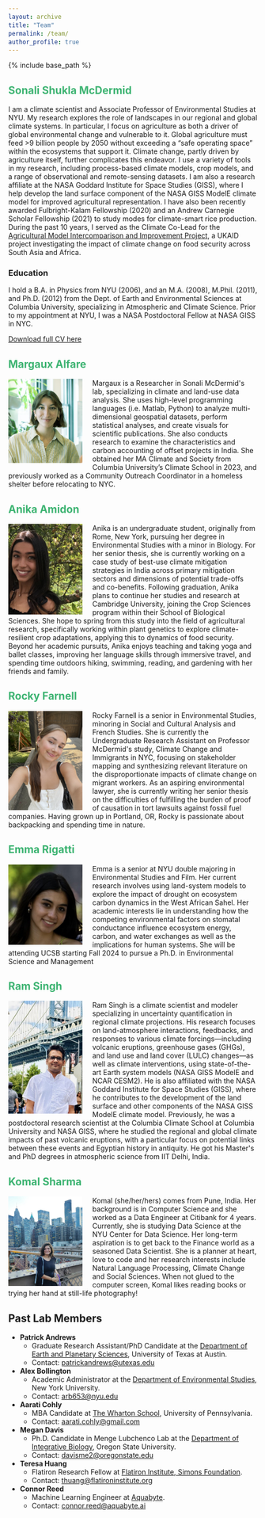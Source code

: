 ```yaml
---
layout: archive
title: "Team"
permalink: /team/
author_profile: true
---
```


{% include base_path %}

## <span style="color: MediumSeaGreen;">Sonali Shukla McDermid</span>

I am a climate scientist and Associate Professor of Environmental Studies at NYU. My research explores the role of landscapes in our regional and global climate systems. In particular, I focus on agriculture as both a driver of global environmental change and vulnerable to it. Global agriculture must feed >9 billion people by 2050 without exceeding a “safe operating space” within the ecosystems that support it. Climate change, partly driven by agriculture itself, further complicates this endeavor.  I use a variety of tools in my research, including process-based climate models, crop models, and a range of observational and remote-sensing datasets. I am also a research affiliate at the NASA Goddard Institute for Space Studies (GISS), where I help develop the land surface component of the NASA GISS ModelE climate model for improved agricultural representation. I have also been recently awarded Fulbright-Kalam Fellowship (2020) and an Andrew Carnegie Scholar Fellowship (2021) to study modes for climate-smart rice production. During the past 10 years, I served as the Climate Co-Lead for the <a href="https://www.agmip.org/">Agricultural Model Intercomparison and Improvement Project</a>, a UKAID project investigating the impact of climate change on food security across South Asia and Africa. 

### Education

I hold a B.A. in Physics from NYU (2006), and an M.A. (2008), M.Phil. (2011), and Ph.D. (2012) from the Dept. of Earth and Environmental Sciences at Columbia University, specializing in Atmospheric and Climate Science. Prior to my appointment at NYU, I was a NASA Postdoctoral Fellow at NASA GISS in NYC.

[Download full CV here](https://docs.google.com/document/d/1qgAQx0F1_fO5Ve1XdxUj_AWBa6nyBGGp2UCX0zeEVdk/edit)

## <span style="color: MediumSeaGreen;">Margaux Alfare</span>

<img style="float:left; margin-right: 20px;" width="150" src="/images/Margaux_bio.png">
Margaux is a Researcher in Sonali McDermid's lab, specializing in climate and land-use data analysis. She uses high-level programming languages (i.e. Matlab, Python) to analyze multi-dimensional geospatial datasets, perform statistical analyses, and create visuals for scientific publications. She also conducts research to examine the characteristics and carbon accounting of offset projects in India. She obtained her MA Climate and Society from Columbia University’s Climate School in 2023, and previously worked as a Community Outreach Coordinator in a homeless shelter before relocating to NYC.


## <span style="color: MediumSeaGreen;">Anika Amidon</span>

<img style="float:left; margin-right: 20px;" width="150" src="/images/Anika_pic.jpg"> 
Anika is an undergraduate student, originally from Rome, New York, pursuing her degree in Environmental Studies with a minor in Biology. For her senior thesis, she is currently working on a case study of best-use climate mitigation strategies in India across primary mitigation sectors and dimensions of potential trade-offs and co-benefits. Following graduation, Anika plans to continue her studies and research at Cambridge University, joining the Crop Sciences program within their School of Biological Sciences. She hope to spring from this study into the field of agricultural research, specifically working within plant genetics to explore climate-resilient crop adaptations, applying this to dynamics of food security. Beyond her academic pursuits, Anika enjoys teaching and taking yoga and ballet classes, improving her language skills through immersive travel, and spending time outdoors hiking, swimming, reading, and gardening with her friends and family.

## <span style="color: MediumSeaGreen;">Rocky Farnell</span>

<img style="float:left; margin-right: 20px;" width="150" src="/images/Rocky_pic.jpeg">
Rocky Farnell is a senior in Environmental Studies, minoring in Social and Cultural Analysis and French Studies. She is currently the Undergraduate Research Assistant on Professor McDermid's study, Climate Change and Immigrants in NYC, focusing on stakeholder mapping and synthesizing relevant literature on the disproportionate impacts of climate change on migrant workers. As an aspiring environmental lawyer, she is currently writing her senior thesis on the difficulties of fulfilling the burden of proof of causation in tort lawsuits against fossil fuel companies. Having grown up in Portland, OR, Rocky is passionate about backpacking and spending time in nature.


## <span style="color: MediumSeaGreen;">Emma Rigatti</span>

<img style="float:left; margin-right: 20px;" width="150" src="/images/Emma_pic.jpg"> 
Emma is a senior at NYU double majoring in Environmental Studies and Film. Her current research involves using land-system models to explore the impact of drought on ecosystem carbon dynamics in the West African Sahel. Her academic interests lie in understanding how the competing environmental factors on stomatal conductance influence ecosystem energy, carbon, and water exchanges as well as the implications for human systems. She will be attending UCSB starting Fall 2024 to pursue a Ph.D. in Environmental Science and Management

## <span style="color: MediumSeaGreen;">Ram Singh</span>

<img style="float:left; margin-right: 20px;" width="150" src="/images/Ram_pic.jpg"> 
Ram Singh is a climate scientist and modeler specializing in uncertainty quantification in regional climate projections. His research focuses on land-atmosphere interactions, feedbacks, and responses to various climate forcings—including volcanic eruptions, greenhouse gases (GHGs), and land use and land cover (LULC) changes—as well as climate interventions, using state-of-the-art Earth system models (NASA GISS ModelE and NCAR CESM2). He is also affiliated with the NASA Goddard Institute for Space Studies (GISS), where he contributes to the development of the land surface and other components of the NASA GISS ModelE climate model. Previously, he was a postdoctoral research scientist at the Columbia Climate School at Columbia University and NASA GISS, where he studied the regional and global climate impacts of past volcanic eruptions, with a particular focus on potential links between these events and Egyptian history in antiquity. He got his Master's and PhD degrees in atmospheric science from IIT Delhi, India. 

## <span style="color: MediumSeaGreen;">Komal Sharma</span>

<img style="float:left; margin-right: 20px;" width="150" src="/images/Komal_pic.jpeg"> 
Komal (she/her/hers) comes from Pune, India. Her background is in Computer Science and she worked as a Data Engineer at Citibank for 4 years. Currently, she is studying Data Science at the NYU Center for Data Science. Her long-term aspiration is to get back to the Finance world as a seasoned Data Scientist. She is a planner at heart, love to code and her research interests include Natural Language Processing, Climate Change and Social Sciences. When not glued to the computer screen, Komal likes reading books or trying her hand at still-life photography!


## Past Lab Members
* <strong>Patrick Andrews</strong>
  * Graduate Research Assistant/PhD Candidate at the <a href="https://eps.jsg.utexas.edu/">Department of Earth and Planetary Sciences</a>, University of Texas at Austin.
  * Contact: patrickandrews@utexas.edu
* <strong>Alex Bollington</strong>
  * Academic Administrator at the <a href="https://as.nyu.edu/departments/environment.html">Department of Environmental Studies</a>, New York University.
  * Contact: arb653@nyu.edu
* <strong>Aarati Cohly</strong>
  * MBA Candidate at <a href="https://www.wharton.upenn.edu/">The Wharton School</a>, University of Pennsylvania.
  * Contact: aarati.cohly@gmail.com
* <strong>Megan Davis</strong>
  * Ph.D. Candidate in Menge Lubchenco Lab at the <a href="https://ib.oregonstate.edu/">Department of Integrative Biology</a>, Oregon State University. 
  * Contact: davisme2@oregonstate.edu
* <strong>Teresa Huang</strong>
  * Flatiron Research Fellow at <a href="https://www.simonsfoundation.org/flatiron/">Flatiron Institute, Simons Foundation</a>.
  * Contact: thuang@flatironinstitute.org
* <strong>Connor Reed</strong>
  * Machine Learning Engineer at <a href="https://aquabyte.ai/">Aquabyte</a>.
  * Contact: connor.reed@aquabyte.ai
